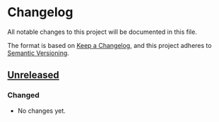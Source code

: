 # Changelog
All notable changes to this project will be documented in this file.

The format is based on [Keep a Changelog](https://keepachangelog.com/en/1.0.0/),
and this project adheres to [Semantic Versioning](https://semver.org/spec/v2.0.0.html).

## [Unreleased]
### Changed

- No changes yet.

[Unreleased]: https://github.com/symfony-doge/event/compare/v0.1.0...v0.x
[v0.1.0]: https://github.com/symfony-doge/event/releases/tag/v0.1.0